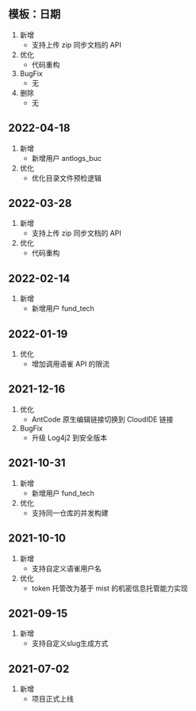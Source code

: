 ## 模板：日期

1. 新增
    - 支持上传 zip 同步文档的 API
2. 优化
    - 代码重构
3. BugFix
    - 无
4. 删除
    - 无

## 2022-04-18

1. 新增
   - 新增用户 antlogs_buc
2. 优化
   - 优化目录文件预检逻辑

## 2022-03-28

1. 新增
    - 支持上传 zip 同步文档的 API
2. 优化
    - 代码重构

## 2022-02-14

1. 新增
    - 新增用户 fund_tech

## 2022-01-19

1. 优化
    - 增加调用语雀 API 的限流

## 2021-12-16

1. 优化
    - AntCode 原生编辑链接切换到 CloudIDE 链接
2. BugFix
    - 升级 Log4j2 到安全版本

## 2021-10-31

1. 新增
    - 新增用户 fund_tech
2. 优化
    - 支持同一仓库的并发构建

## 2021-10-10

1. 新增
    - 支持自定义语雀用户名
2. 优化
    - token 托管改为基于 mist 的机密信息托管能力实现

## 2021-09-15

1. 新增
    - 支持自定义slug生成方式

## 2021-07-02

1. 新增
    - 项目正式上线
